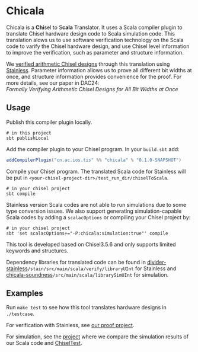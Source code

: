 # Chicala

Chicala is a **Chi**sel to S**cala** Translator.
It uses a Scala compiler plugin to translate Chisel hardware design code to
Scala simulation code.
This translation alows us to use software verification technology on the Scala
code to varify the Chisel hardware design, and use Chisel level information to
improve the verification, such as parameter and structure information.

We [verified arithmetic Chisel
designs](https://github.com/fengwz17/divider-stainless) through this translation
using [Stainless](https://github.com/epfl-lara/stainless).
Parameter information allows us to prove all different bit widths at once, and
structure information provides convenience for the proof.
For more details, see our paper in DAC24:  
*Formally Verifying Arithmetic Chisel Designs for All Bit Widths at Once*

## Usage

Publish this compiler plugin locally.

```shell
# in this project
sbt publishLocal
```

Add the compiler plugin to your Chisel program.
In your `build.sbt` add:

```scala
addCompilerPlugin("cn.ac.ios.tis" %% "chicala" % "0.1.0-SNAPSHOT")
```

Compile your Chisel program.
The translated Scala code for Stainless will be put in
`<your-chisel-project-dir>/test_run_dir/chiselToScala`.

```shell
# in your chisel project
sbt compile
```

Stainless version Scala codes are not able to run simulations due to some type
conversion issues.
We also support generating simulation-capable Scala codes by adding a
`scalacOptions` or compiling your Chisel project by:

```shell
# in your chisel project
sbt 'set scalacOptions+="-P:chicala:simulation:true"' compile
```

This tool is developed based on Chisel3.5.6 and only supports limited keywords
and structures.

Dependency libraries for translated code can be found in
[divider-stainless](https://github.com/fengwz17/divider-stainless)`/stain/src/main/scala/verify/libraryUInt`
for Stainless and
[chicala-soundness](https://github.com/liuyic00/chicala-soundness)`/src/main/scala/librarySimUInt`
for simulation.

## Examples

Run `make test` to see how this tool translates hardware designs in  `./testcase`.

For verification with Stainless, see
[our proof project](https://github.com/fengwz17/divider-stainless).

For simulation, see the [project](https://github.com/liuyic00/chicala-soundness)
where we compare the simulation results of our Scala code and
[ChiselTest](https://github.com/ucb-bar/chiseltest).
